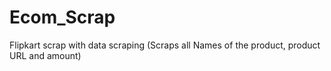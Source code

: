 # Ecom_Scrap
Flipkart scrap with data scraping (Scraps all Names of the product, product URL and amount)
